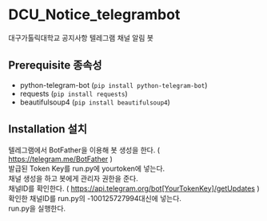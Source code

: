# DCU_Notice_telegrambot
 대구가톨릭대학교 공지사항 텔레그램 채널 알림 봇

## Prerequisite 종속성

* python-telegram-bot (`pip install python-telegram-bot`)
* requests (`pip install requests`)
* beautifulsoup4 (`pip install beautifulsoup4`)

## Installation 설치
 텔레그램에서 BotFather을 이용해 봇 생성을 한다. ( https://telegram.me/BotFather )  
 발급된 Token Key를 run.py에 yourtoken에 넣는다.  
 채널 생성을 하고 봇에게 관리자 권한을 준다.  
 채널ID를 확인한다. ( https://api.telegram.org/bot[YourTokenKey]/getUpdates )  
 확인한 채널ID를 run.py의 -100125727994대신에 넣는다.  
 run.py을 실행한다.  
